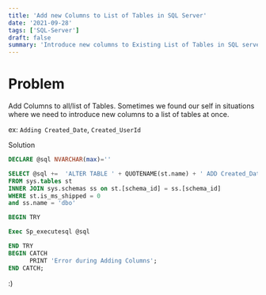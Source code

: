 ```yaml
---
title: 'Add new Columns to List of Tables in SQL Server'
date: '2021-09-28'
tags: ['SQL-Server']
draft: false
summary: 'Introduce new columns to Existing List of Tables in SQL server from a query.'
---
```


# Problem

Add Columns to all/list of Tables. Sometimes we found our self in situations where we need to introduce new columns to a list of tables at once. 

ex: `Adding Created_Date`, `Created_UserId`

Solution

```sql
DECLARE @sql NVARCHAR(max)=''

SELECT @sql +=  'ALTER TABLE ' + QUOTENAME(st.name) + ' ADD Created_Date DATETIME NULL, Created_UserId INT NULL, Updated_Date DATETIME NULL, Updated_UserId INT NULL ; '
FROM sys.tables st
INNER JOIN sys.schemas ss on st.[schema_id] = ss.[schema_id]
WHERE st.is_ms_shipped = 0
and ss.name = 'dbo'

BEGIN TRY

Exec Sp_executesql @sql

END TRY
BEGIN CATCH
      PRINT 'Error during Adding Columns';
END CATCH;
```

:) 